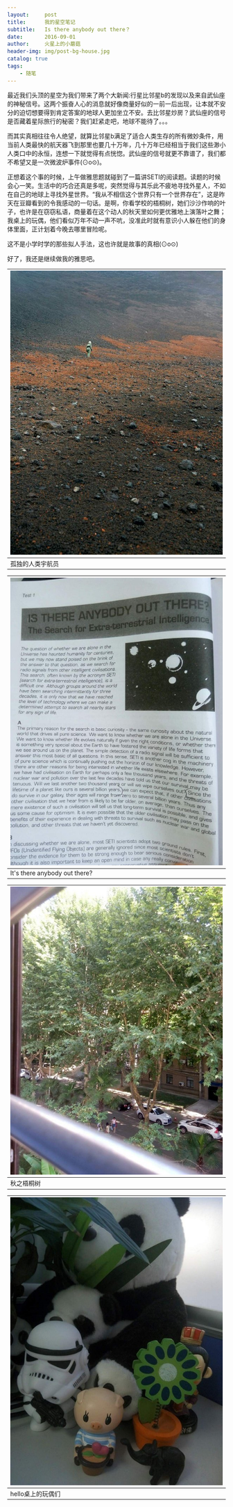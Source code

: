 ```yaml
---
layout:     post
title:      我的星空笔记
subtitle:   Is there anybody out there？
date:       2016-09-01
author:     火星上的小蘑菇
header-img: img/post-bg-house.jpg
catalog: true
tags:
    - 随笔
---
```


最近我们头顶的星空为我们带来了两个大新闻:行星比邻星b的发现以及来自武仙座的神秘信号。这两个振奋人心的消息就好像商量好似的一前一后出现，让本就不安分的迫切想要得到肯定答案的地球人更加坐立不安。去比邻星炒房？武仙座的信号是否藏着星际旅行的秘密？我们赶紧走吧，地球不能待了。。。

而其实真相往往令人绝望，就算比邻星b满足了适合人类生存的所有微妙条件，用当前人类最快的航天器飞到那里也要几十万年，几十万年已经相当于我们这些渺小人类口中的永恒，连想一下就觉得有点恍惚。武仙座的信号就更不靠谱了，我们都不希望又是一次微波炉事件(⊙o⊙)。

正想着这个事的时候，上午做雅思题就碰到了一篇讲SETI的阅读题。读题的时候会心一笑。生活中的巧合还真是多呢，突然觉得与其乐此不疲地寻找外星人，不如在自己的地球上寻找外星世界。“我从不相信这个世界只有一个世界存在”，这是昨天在豆瓣看到的令我感动的一句话。是啊，你看学校的梧桐树，她们沙沙作响的叶子，也许是在窃窃私语，商量着在这个动人的秋天里如何更优雅地上演落叶之舞；我桌上的玩偶，他们看似万年不动一声不吭，没准此时就有意识小人躲在他们的身体里面，正计划着今晚去哪里冒险呢。

这不是小学时学的那些拟人手法，这也许就是故事的真相(⊙o⊙)

好了，我还是继续做我的雅思吧。

| ![](https://raw.githubusercontent.com/wuxiaoxiong1990/pic/master/005BYqpgly1g13y88prj1j30go0m845p.jpg) |
| ------------------------------------------------------------ |
| 孤独的人类宇航员                                             |

| ![](https://raw.githubusercontent.com/wuxiaoxiong1990/pic/master/005BYqpgly1g13y7o6ez3j30go0mi7a5.jpg) |
| ------------------------------------------------------------ |
| It's there anybody out there?                                |

| ![](https://raw.githubusercontent.com/wuxiaoxiong1990/pic/master/005BYqpgly1g13y8rljcoj30go0migt4.jpg) |
| ------------------------------------------------------------ |
| 秋之梧桐树                                                   |

| ![](https://raw.githubusercontent.com/wuxiaoxiong1990/pic/master/005BYqpgly1g13y9k3vvsj30go0mijua.jpg) |
| ------------------------------------------------------------ |
| hello桌上的玩偶们                                            |